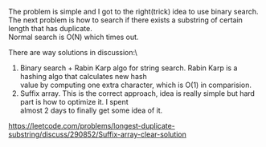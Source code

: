 The problem is simple and I got to the right(trick) idea to use binary search.\
The next problem is how to search if there exists a substring of certain length that has duplicate.\
Normal search is O(N) which times out.

There are way solutions in discussion:\
1. Binary search + Rabin Karp algo for string search. Rabin Karp is a hashing algo that calculates new hash\
value by computing one extra character, which is O(1) in comparision.
2. Suffix array. This is the correct approach, idea is really simple but hard part is how to optimize it. I spent\
almost 2 days to finally get some idea of it.

https://leetcode.com/problems/longest-duplicate-substring/discuss/290852/Suffix-array-clear-solution